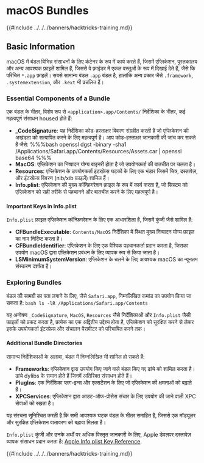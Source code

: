 # macOS Bundles

{{#include ../../../banners/hacktricks-training.md}}

## Basic Information

macOS में बंडल विभिन्न संसाधनों के लिए कंटेनर के रूप में कार्य करते हैं, जिसमें एप्लिकेशन, पुस्तकालय और अन्य आवश्यक फ़ाइलें शामिल हैं, जिससे वे फ़ाइंडर में एकल वस्तुओं के रूप में दिखाई देते हैं, जैसे कि परिचित `*.app` फ़ाइलें। सबसे सामान्य बंडल `.app` बंडल है, हालांकि अन्य प्रकार जैसे `.framework`, `.systemextension`, और `.kext` भी प्रचलित हैं।

### Essential Components of a Bundle

एक बंडल के भीतर, विशेष रूप से `<application>.app/Contents/` निर्देशिका के भीतर, कई महत्वपूर्ण संसाधन housed होते हैं:

- **\_CodeSignature**: यह निर्देशिका कोड-हस्ताक्षर विवरण संग्रहीत करती है जो एप्लिकेशन की अखंडता को सत्यापित करने के लिए महत्वपूर्ण है। आप कोड-हस्ताक्षर जानकारी की जांच कर सकते हैं जैसे: %%%bash openssl dgst -binary -sha1 /Applications/Safari.app/Contents/Resources/Assets.car | openssl base64 %%%
- **MacOS**: एप्लिकेशन का निष्पादन योग्य बाइनरी होता है जो उपयोगकर्ता की बातचीत पर चलता है।
- **Resources**: एप्लिकेशन के उपयोगकर्ता इंटरफ़ेस घटकों के लिए एक भंडार जिसमें चित्र, दस्तावेज़, और इंटरफ़ेस विवरण (nib/xib फ़ाइलें) शामिल हैं।
- **Info.plist**: एप्लिकेशन की मुख्य कॉन्फ़िगरेशन फ़ाइल के रूप में कार्य करता है, जो सिस्टम को एप्लिकेशन को सही तरीके से पहचानने और बातचीत करने के लिए महत्वपूर्ण है।

#### Important Keys in Info.plist

`Info.plist` फ़ाइल एप्लिकेशन कॉन्फ़िगरेशन के लिए एक आधारशिला है, जिसमें कुंजी जैसे शामिल हैं:

- **CFBundleExecutable**: `Contents/MacOS` निर्देशिका में स्थित मुख्य निष्पादन योग्य फ़ाइल का नाम निर्दिष्ट करता है।
- **CFBundleIdentifier**: एप्लिकेशन के लिए एक वैश्विक पहचानकर्ता प्रदान करता है, जिसका उपयोग macOS द्वारा एप्लिकेशन प्रबंधन के लिए व्यापक रूप से किया जाता है।
- **LSMinimumSystemVersion**: एप्लिकेशन के चलने के लिए आवश्यक macOS का न्यूनतम संस्करण दर्शाता है।

### Exploring Bundles

बंडल की सामग्री का पता लगाने के लिए, जैसे `Safari.app`, निम्नलिखित कमांड का उपयोग किया जा सकता है: `bash ls -lR /Applications/Safari.app/Contents`

यह अन्वेषण `_CodeSignature`, `MacOS`, `Resources` जैसे निर्देशिकाओं और `Info.plist` जैसी फ़ाइलों को प्रकट करता है, प्रत्येक का एक अद्वितीय उद्देश्य होता है, एप्लिकेशन को सुरक्षित करने से लेकर इसके उपयोगकर्ता इंटरफ़ेस और संचालन पैरामीटर को परिभाषित करने तक।

#### Additional Bundle Directories

सामान्य निर्देशिकाओं के अलावा, बंडल में निम्नलिखित भी शामिल हो सकते हैं:

- **Frameworks**: एप्लिकेशन द्वारा उपयोग किए जाने वाले बंडल किए गए ढांचे को शामिल करता है। ढांचे dylibs के समान होते हैं जिनमें अतिरिक्त संसाधन होते हैं।
- **PlugIns**: एक निर्देशिका प्लग-इन्स और एक्सटेंशन के लिए जो एप्लिकेशन की क्षमताओं को बढ़ाते हैं।
- **XPCServices**: एप्लिकेशन द्वारा आउट-ऑफ-प्रोसेस संचार के लिए उपयोग की जाने वाली XPC सेवाओं को रखता है।

यह संरचना सुनिश्चित करती है कि सभी आवश्यक घटक बंडल के भीतर समाहित हैं, जिससे एक मॉड्यूलर और सुरक्षित एप्लिकेशन वातावरण को बढ़ावा मिलता है।

`Info.plist` कुंजी और उनके अर्थों पर अधिक विस्तृत जानकारी के लिए, Apple डेवलपर दस्तावेज़ व्यापक संसाधन प्रदान करता है: [Apple Info.plist Key Reference](https://developer.apple.com/library/archive/documentation/General/Reference/InfoPlistKeyReference/Introduction/Introduction.html).

{{#include ../../../banners/hacktricks-training.md}}
